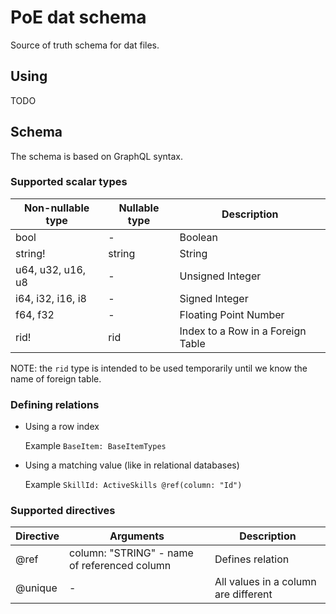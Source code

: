 # PoE dat schema

Source of truth schema for dat files.

## Using

TODO

## Schema

The schema is based on GraphQL syntax.

### Supported scalar types

| Non-nullable type | Nullable type |      Description      |
|-------------------|---------------|-----------------------|
| bool              | -             | Boolean               |
| string!           | string        | String                |
| u64, u32, u16, u8 | -             | Unsigned Integer      |
| i64, i32, i16, i8 | -             | Signed Integer        |
| f64, f32          | -             | Floating Point Number |
| rid!              | rid           | Index to a Row in a Foreign Table |

NOTE: the `rid` type is intended to be used temporarily until we know the name of foreign table.

### Defining relations

- Using a row index

  Example `BaseItem: BaseItemTypes`

- Using a matching value (like in relational databases)

  Example `SkillId: ActiveSkills @ref(column: "Id")`

### Supported directives

| Directive | Arguments | Description |
|-----------|-----------|-------------|
| @ref      | column: "STRING" - name of referenced column | Defines relation |
| @unique   | -         | All values in a column are different |
